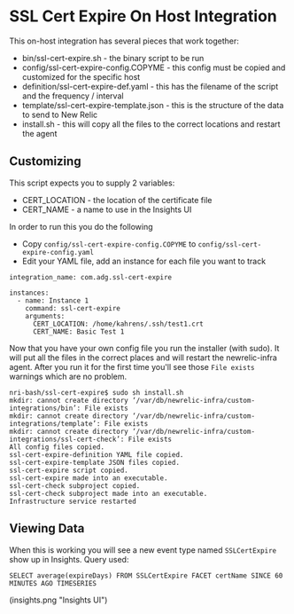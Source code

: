 # SSL Cert Expire On Host Integration
This on-host integration has several pieces that work together:
* bin/ssl-cert-expire.sh - the binary script to be run
* config/ssl-cert-expire-config.COPYME - this config must be copied and customized for the specific host
* definition/ssl-cert-expire-def.yaml - this has the filename of the script and the frequency / interval
* template/ssl-cert-expire-template.json - this is the structure of the data to send to New Relic
* install.sh - this will copy all the files to the correct locations and restart the agent

## Customizing
This script expects you to supply 2 variables:
* CERT_LOCATION - the location of the certificate file
* CERT_NAME - a name to use in the Insights UI

In order to run this you do the following
* Copy `config/ssl-cert-expire-config.COPYME` to `config/ssl-cert-expire-config.yaml`
* Edit your YAML file, add an instance for each file you want to track

```
integration_name: com.adg.ssl-cert-expire

instances:
  - name: Instance 1
    command: ssl-cert-expire
    arguments:
      CERT_LOCATION: /home/kahrens/.ssh/test1.crt
      CERT_NAME: Basic Test 1
```

Now that you have your own config file you run the installer (with sudo). It will put all the files in the correct places and will restart the newrelic-infra agent. After you run it for the first time you'll see those `File exists` warnings which are no problem.

```
nri-bash/ssl-cert-expire$ sudo sh install.sh 
mkdir: cannot create directory ‘/var/db/newrelic-infra/custom-integrations/bin’: File exists
mkdir: cannot create directory ‘/var/db/newrelic-infra/custom-integrations/template’: File exists
mkdir: cannot create directory ‘/var/db/newrelic-infra/custom-integrations/ssl-cert-check’: File exists
All config files copied.
ssl-cert-expire-definition YAML file copied.
ssl-cert-expire-template JSON files copied.
ssl-cert-expire script copied.
ssl-cert-expire made into an executable.
ssl-cert-check subproject copied.
ssl-cert-check subproject made into an executable.
Infrastructure service restarted
```

## Viewing Data
When this is working you will see a new event type named `SSLCertExpire` show up in Insights. Query used:
```
SELECT average(expireDays) FROM SSLCertExpire FACET certName SINCE 60 MINUTES AGO TIMESERIES
```
(insights.png "Insights UI")
